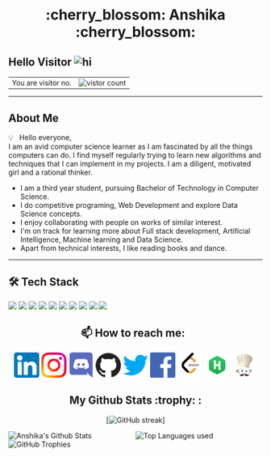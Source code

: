 <h1 align="center"> :cherry_blossom: Anshika :cherry_blossom: </h1>

 ## Hello Visitor <img src="https://user-images.githubusercontent.com/1303154/88677602-1635ba80-d120-11ea-84d8-d263ba5fc3c0.gif" width="28px" alt="hi">

<div align="center"><table>
  <tr>
    <td>You are visitor no. </td>
    <td><img src="https://profilecounter.glitch.me/ANSHIKA1806/count.svg" alt="vistor count" height="40" /></td>
  </tr>
</table></div>


 ------------------------------------------------------------------------------------------------------------------------------------------------------------------------------

## About Me

💡 &nbsp;
Hello everyone,<br>
I am an avid computer science learner as I am fascinated by all the things computers can do. I find myself regularly trying to learn new algorithms and techniques that I can implement in my projects. I am a diligent, motivated girl and a rational thinker.

- I am a third year student, pursuing Bachelor of Technology in Computer Science. <br>
- I do competitive programing, Web Development and explore Data Science concepts. <br>
- I enjoy collaborating with people on works of similar interest.<br>
- I'm on track for learning more about Full stack development, Artificial Intelligence, Machine learning and Data Science. <br>
- Apart from technical interests, I like reading books and dance.<br>



--------------------------------------------------------------------------------------------------------------------------------------------------------------------------------
## 🛠  Tech Stack

  <code><img width="15%" src="https://www.vectorlogo.zone/logos/python/python-ar21.svg"></code>
  <code><img width="15%" src="https://www.vectorlogo.zone/logos/java/java-ar21.svg"></code>
  <code><img width="15%" src="https://www.vectorlogo.zone/logos/google_cloud/google_cloud-ar21.svg"></code>
  <code><img width="15%" src="https://www.vectorlogo.zone/logos/javascript/javascript-horizontal.svg"></code>
  <code><img width="15%" src="https://www.vectorlogo.zone/logos/numpy/numpy-ar21.svg"></code>
  <code><img width="15%" src="https://www.vectorlogo.zone/logos/quora/quora-ar21.svg"></code>
  <code><img width="15%" src="https://www.vectorlogo.zone/logos/w3_html5/w3_html5-ar21.svg"></code>
  <code><img width="15%" src="https://www.vectorlogo.zone/logos/javascript/javascript-horizontal.svg"></code>
  <code><img width="15%" src="https://www.vectorlogo.zone/logos/git-scm/git-scm-ar21.svg"></code>
  <code><img width="15%" src="https://www.vectorlogo.zone/logos/github/github-ar21.svg"></code>
&nbsp;

<div align="center">
 <h2> 📫 How to reach me: &nbsp; </h2>

<a href="https://www.linkedin.com/in/anshika-singh-589922164/"><img src="Logos1/linkedin.png" alt="Linkedin" width="50" height="50"></a>
<a href="https://www.instagram.com/anshika__.24/"><img src="Logos1/instagram.png" alt="Instagram" width="50" height="50"></a>
<a href="https://discord.com/channels/@me"><img src="Logos1/discord.png" alt="Discord" width="50" height="50"></a>
<a href="https://github.com/ANSHIKA1806"><img src="Logos1/github.png" alt="GitHub" width="50" height="50"></a>
<a href="#"><img src="Logos1/twitter.png" alt="Twitter" width="50" height="50"></a>
<a href="#"><img src="Logos1/fb.png" alt="Facebook" width="50" height="50"></a>
<a href="https://leetcode.com/anshika18/"><img src="Logos1/LeetCode.png" alt="Leetcode" width="50" height="50"></a>
<a href="https://www.hackerrank.com/AnshikaSingh18"><img src="Logos1/HackerRank.png" alt="HackerRank" width="50" height="50"></a>
<a href="https://www.codechef.com/users/anshika_24"><img src="Logos1/codechef.jpg" alt="Codechef" width="50" height="50"></a>
</div>
<h2 align="center">  My Github Stats :trophy: : </h2>
<div align="center">
  
[![GitHub streak](https://github-readme-streak-stats.herokuapp.com/?user=ANSHIKA1806&theme=highcontrast)]

 </div>

<img align="left" alt="Anshika's Github Stats" src="https://github-readme-stats.vercel.app/api?username=ANSHIKA1806&&show_icons=true&theme=radical" width="50%" />
<img alt="Top Languages used" src="https://github-readme-stats.vercel.app/api/top-langs/?username=ANSHIKA1806&layout=compact&theme=dark" width="46%" />
<img alt="GitHub Trophies" src="https://github-profile-trophy.vercel.app/?username=ANSHIKA1806&theme=juicyfresh" width="98%">



